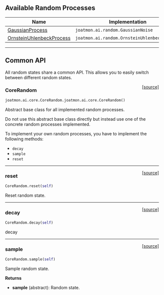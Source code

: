 ## Available Random Processes

| Name                                                           | Implementation                                |
|----------------------------------------------------------------|---------------------------------------------- |
| [GaussianProcess](/random/gaussian-process) | `joatmon.ai.random.GaussianNoise` |
| [OrnsteinUhlenbeckProcess](/random/ornstein-uhlenbeck-process) | `joatmon.ai.random.OrnsteinUhlenbeckProcess` |

---

## Common API

All random states share a common API. This allows you to easily switch between different random states.

<span style="float:right;">[[source]](https://github.com/malkoch/joatmon/blob/master/joatmon/ai/core.py#L272)</span>

### CoreRandom

```python
joatmon.ai.core.CoreRandom.joatmon.ai.core.CoreRandom()
```

Abstract base class for all implemented random processes.

Do not use this abstract base class directly but instead
use one of the concrete random processes implemented.

To implement your own random processes,
you have to implement the following methods:

- `decay`
- `sample`
- `reset`

----

<span style="float:right;">[[source]](https://github.com/malkoch/joatmon/blob/master/joatmon/ai/core.py#L290)</span>

### reset

```python
CoreRandom.reset(self)
```

Reset random state.

----

<span style="float:right;">[[source]](https://github.com/malkoch/joatmon/blob/master/joatmon/ai/core.py#L296)</span>

### decay

```python
CoreRandom.decay(self)
```

decay

----

<span style="float:right;">[[source]](https://github.com/malkoch/joatmon/blob/master/joatmon/ai/core.py#L302)</span>

### sample

```python
CoreRandom.sample(self)
```

Sample random state.

__Returns__

- __sample__ (abstract): Random state.

